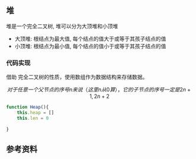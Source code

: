 ## 堆
堆是一个完全二叉树, 堆可以分为大顶堆和小顶堆

- 大顶堆: 根结点为最大值, 每个结点的值大于或等于其孩子结点的值
- 小顶堆: 根结点为最小值, 每个结点的值小于或等于其孩子结点的值

### 代码实现
借助 完全二叉树的性质，使用数组作为数据结构来存储数据。

$$对于任意一个父节点的序号n来说（这里n从0算），它的子节点的序号一定是2n+1, 2n+2$$

```js
function Heap(){
    this.heap = []
    this.len = 0
    
}

```
## 参考资料
